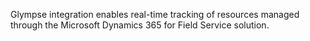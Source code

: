 Glympse integration enables real-time tracking of resources managed through the Microsoft Dynamics 365 for Field Service solution.